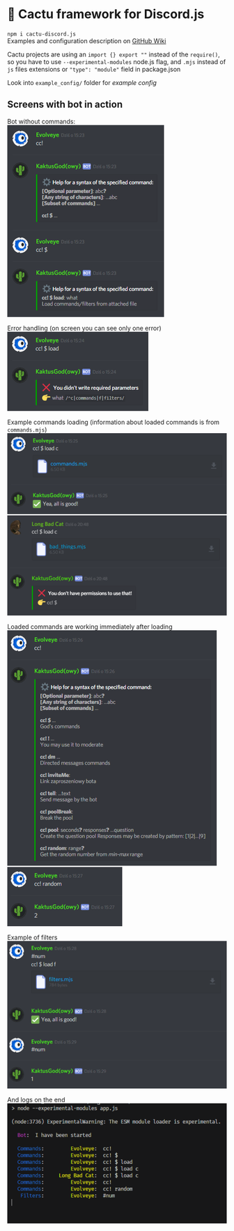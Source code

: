 # 🌵 Cactu framework for Discord.js
`npm i cactu-discord.js`  
Examples and configuration description on [GitHub Wiki](https://github.com/PawelekS/Cactu-discord.js/wiki)

Cactu projects are using an `import {} export ""` instead of the `require()`, so you have to use `--experimental-modules` node.js flag, and `.mjs` instead of `js` files extensions or `"type": "module"` field in package.json

Look into `example_config/` folder for *example config*

## Screens with bot in action

Bot without commands:  
![First run - without commands](https://raw.githubusercontent.com/Evolveye/Cactu-discord.js/master/img/before_load.png)

Error handling (on screen you can see only one error)  
![First run - attempt to load commands without file](https://raw.githubusercontent.com/Evolveye/Cactu-discord.js/master/img/before_load-error.png)

Example commands loading (information about loaded commands is from `commands.mjs`)  
![Loading the commands](https://raw.githubusercontent.com/Evolveye/Cactu-discord.js/master/img/before_load-loading.png)  
![bad guy want to load own commands](https://raw.githubusercontent.com/Evolveye/Cactu-discord.js/master/img/bad_guy.png)

Loaded commands are working immediately after loading  
![New commands](https://raw.githubusercontent.com/Evolveye/Cactu-discord.js/master/img/new_cmds.png)  
![New commands working!](https://raw.githubusercontent.com/Evolveye/Cactu-discord.js/master/img/new_cmds-working.png)

Example of filters  
![Filters](https://raw.githubusercontent.com/Evolveye/Cactu-discord.js/master/img/filters.png)

And logs on the end  
![Logs](https://raw.githubusercontent.com/Evolveye/Cactu-discord.js/master/img/logs.png)